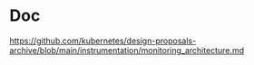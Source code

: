 

# Doc

https://github.com/kubernetes/design-proposals-archive/blob/main/instrumentation/monitoring_architecture.md

